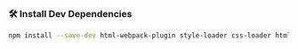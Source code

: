 ### 🛠️ Install Dev Dependencies

```bash
npm install --save-dev html-webpack-plugin style-loader css-loader html-loader webpack webpack-cli webpack-dev-server
